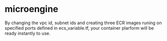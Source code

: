 # microengine

By changing the vpc id, subnet ids and creating three ECR images runing on specified ports defined in ecs_variable.tf, your container plarform will be ready instantly to use.
